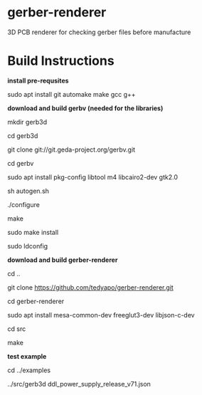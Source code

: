 # gerber-renderer
3D PCB renderer for checking gerber files before manufacture

# Build Instructions

__install pre-requsites__

sudo apt install git automake make gcc g++

__download and build gerbv (needed for the libraries)__

mkdir gerb3d

cd gerb3d

git clone git://git.geda-project.org/gerbv.git

cd gerbv

sudo apt install pkg-config libtool m4 libcairo2-dev gtk2.0

sh autogen.sh

./configure

make

sudo make install

sudo ldconfig

__download and build gerber-renderer__

cd ..

git clone https://github.com/tedyapo/gerber-renderer.git

cd gerber-renderer

sudo apt install mesa-common-dev freeglut3-dev libjson-c-dev

cd src

make

__test example__

cd ../examples

../src/gerb3d ddl_power_supply_release_v71.json
